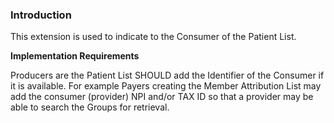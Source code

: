  

### Introduction

This extension is used to indicate to the Consumer of the Patient List. 


**Implementation Requirements**

Producers are the Patient List SHOULD add the Identifier of the Consumer if it is available. For example Payers creating the Member Attribution List may add the consumer (provider) NPI and/or TAX ID so that a provider may be able to search the Groups for retrieval.

